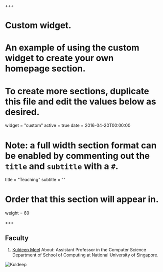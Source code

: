 +++
# Custom widget.
# An example of using the custom widget to create your own homepage section.
# To create more sections, duplicate this file and edit the values below as desired.
widget = "custom"
active = true
date = 2016-04-20T00:00:00

# Note: a full width section format can be enabled by commenting out the `title` and `subtitle` with a `#`.
title = "Teaching"
subtitle = ""

# Order that this section will appear in.
weight = 60

+++

## Faculty
1. [Kuldeep Meel](http://www.comp.nus.edu.sg/~meel/)
About: Assistant Professor in the Computer Science Department of School of Computing at National University of Singapore.

![Kuldeep](/img/Kuldeep.jpg)
